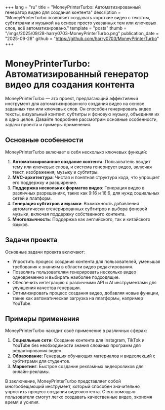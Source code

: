 +++
lang = "ru"
title = "MoneyPrinterTurbo: Автоматизированный генератор видео для создания контента"
description = "MoneyPrinterTurbo позволяет создавать короткие видео с текстом, субтитрами и музыкой на основе просто указанных тем или ключевых слов, всё автоматизировано."
template = "posts"
thumb = "/imgs/2025/09/28-harry0703-MoneyPrinterTurbo.png"
publication_date = "2025-09-28"
github = "https://github.com/harry0703/MoneyPrinterTurbo"
+++

# MoneyPrinterTurbo: Автоматизированный генератор видео для создания контента

MoneyPrinterTurbo — это проект, предлагающий эффективный инструмент для автоматизированного создания видео на основе заданных тем или ключевых слов. Он способен генерировать видео тексты, визуальный контент, субтитры и фоновую музыку, объединяя их в одно целое. Давайте подробнее рассмотрим основные особенности, задачи проекта и примеры применения.

## Основные особенности

MoneyPrinterTurbo включает в себя несколько ключевых функций:

1. **Автоматизированное создание контента**: Пользователь вводит тему или ключевые слова, и система генерирует видео, включая текст, изображения, музыку и субтитры.
2. **MVC-архитектура**: Чистая и понятная структура кода, что упрощает его поддержку и расширение.
3. **Поддержка нескольких форматов видео**: Генерация видео в различных разрешениях, таких как 9:16 и 16:9, для нужд социальных сетей и платформ.
4. **Генерация субтитров и музыки**: Возможность добавления автоматически сгенерированных субтитров и выбора фоновой музыки, включая поддержку собственного контента.
5. **Многоязычность**: Поддержка как английского, так и китайского языков.

## Задачи проекта

Основные задачи проекта включают:

- Упростить процесс создания контента для пользователей, уменьшая требования к знаниям в области видео редактирования.
- Позволить пользователям генерировать несколько видео одновременно и выбирать наиболее подходящие.
- Обеспечить интеграцию с различными API и AI инструментами для улучшения качества генерации.
- Оптимизировать процесс создания видео, добавляя новые функции, такие как автоматическая загрузка на платформы, например YouTube.

## Примеры применения

MoneyPrinterTurbo находит своё применение в различных сферах:

1. **Социальные сети**: Создание контента для Instagram, TikTok и YouTube без необходимости знания сложных программ для редактирования видео.
2. **Образование**: Генерация обучающих материалов и видеолекций с субтитрами для студентов.
3. **Маркетинг**: Быстрое создание рекламных видеороликов для онлайн-рекламы.

В заключение, MoneyPrinterTurbo представляет собой многообещающий инструмент, который способен значительно упростить процесс создания видеоконтента. С его помощью пользователи смогут легко создавать качественные видео, экономя время и усилия.